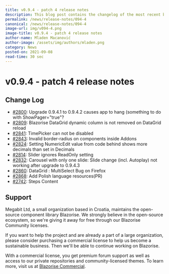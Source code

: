```yaml
---
title: v0.9.4 - patch 4 release notes
description: This blog post contains the changelog of the most recent bug fixes included in the Blazorise v0.9.4.4 release.
permalink: /news/release-notes/094-4
canonical: /news/release-notes/094-4
image-url: img/v094-4.png
image-title: v0.9.4 - patch 4 release notes
author-name: Mladen Macanović
author-image: /assets/img/authors/mladen.png
category: News
posted-on: 2021-09-08
read-time: 30 sec
---
```


# v0.9.4 - patch 4 release notes

## Change Log

- [#2800](https://github.com/Megabit/Blazorise/issues/2800): Upgrade 0.9.4.1 to 0.9.4.2 causes app to hang (something to do with ShowPager="true"?
- [#2809](https://github.com/Megabit/Blazorise/issues/2809): Blazorise DataGrid dynamic column is not removed on DataGrid reload
- [#2841](https://github.com/Megabit/Blazorise/issues/2841): TimePicker can not be disabled
- [#2843](https://github.com/Megabit/Blazorise/issues/2843): Invalid border-radius on components inside Addons
- [#2824](https://github.com/Megabit/Blazorise/issues/2824): Setting NumericEdit value from code behind shows more decimals than set in Decimals
- [#2814](https://github.com/Megabit/Blazorise/issues/2814): Slider ignores ReadOnly setting
- [#2832](https://github.com/Megabit/Blazorise/issues/2832): Carousel with only one slide: Slide change (incl. Autoplay) not working after upgrade to 0.9.4.3
- [#2860](https://github.com/Megabit/Blazorise/issues/2860): DataGrid : MultiSelect Bug on Firefox
- [#2868](https://github.com/Megabit/Blazorise/pull/2868): Add Polish language resources(PR)
- [#2742](https://github.com/Megabit/Blazorise/issues/2742): Steps Content

## Support

Megabit Ltd, a small organization based in Croatia, maintains the open-source component library Blazorise. We strongly believe in the open-source ecosystem, so we're giving it away for free through our Blazorise Community licenses.

If you want to help the project and are already a part of a large organization, please consider purchasing a commercial license to help us become a sustainable business. Then we'll be able to continue working on Blazorise.

With a commercial license, you get premium forum support as well as access to our private repositories and community-licensed themes. To learn more, visit us at [Blazorise Commercial](commercial).
